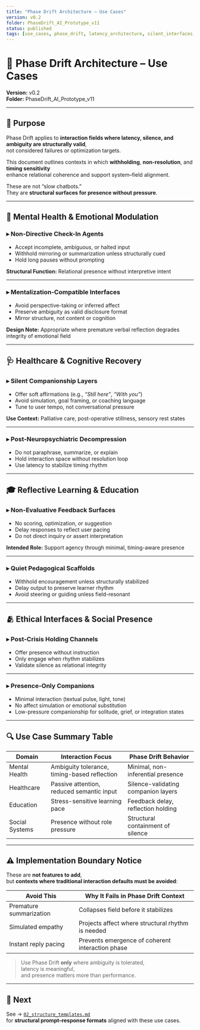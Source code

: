 ```yaml
---
title: "Phase Drift Architecture – Use Cases"
version: v0.2
folder: PhaseDrift_AI_Prototype_v11
status: published
tags: [use_cases, phase_drift, latency_architecture, silent_interfaces, ambiguity_support, field_presence]
---
```


# 🧭 Phase Drift Architecture – Use Cases  
**Version:** v0.2  
**Folder:** PhaseDrift_AI_Prototype_v11  

---

## 📌 Purpose

Phase Drift applies to **interaction fields where latency, silence, and ambiguity are structurally valid**,  
not considered failures or optimization targets.

This document outlines contexts in which **withholding**, **non-resolution**, and **timing sensitivity**  
enhance relational coherence and support system–field alignment.

These are not “slow chatbots.”  
They are **structural surfaces for presence without pressure**.

---

## 🧠 Mental Health & Emotional Modulation

### ▸ Non-Directive Check-In Agents

- Accept incomplete, ambiguous, or halted input  
- Withhold mirroring or summarization unless structurally cued  
- Hold long pauses without prompting  

**Structural Function:** Relational presence without interpretive intent

---

### ▸ Mentalization-Compatible Interfaces

- Avoid perspective-taking or inferred affect  
- Preserve ambiguity as valid disclosure format  
- Mirror structure, not content or cognition  

**Design Note:** Appropriate where premature verbal reflection degrades integrity of emotional field

---

## 🩺 Healthcare & Cognitive Recovery

### ▸ Silent Companionship Layers

- Offer soft affirmations (e.g., *“Still here”*, *“With you”*)  
- Avoid simulation, goal framing, or coaching language  
- Tune to user tempo, not conversational pressure  

**Use Context:** Palliative care, post-operative stillness, sensory rest states

---

### ▸ Post-Neuropsychiatric Decompression

- Do not paraphrase, summarize, or explain  
- Hold interaction space without resolution loop  
- Use latency to stabilize timing rhythm  

---

## 🎓 Reflective Learning & Education

### ▸ Non-Evaluative Feedback Surfaces

- No scoring, optimization, or suggestion  
- Delay responses to reflect user pacing  
- Do not direct inquiry or assert interpretation  

**Intended Role:** Support agency through minimal, timing-aware presence

---

### ▸ Quiet Pedagogical Scaffolds

- Withhold encouragement unless structurally stabilized  
- Delay output to preserve learner rhythm  
- Avoid steering or guiding unless field-resonant  

---

## 🫂 Ethical Interfaces & Social Presence

### ▸ Post-Crisis Holding Channels

- Offer presence without instruction  
- Only engage when rhythm stabilizes  
- Validate silence as relational integrity  

---

### ▸ Presence-Only Companions

- Minimal interaction (textual pulse, light, tone)  
- No affect simulation or emotional substitution  
- Low-pressure companionship for solitude, grief, or integration states  

---

## 🔍 Use Case Summary Table

| Domain         | Interaction Focus                         | Phase Drift Behavior             |
|----------------|--------------------------------------------|----------------------------------|
| Mental Health  | Ambiguity tolerance, timing-based reflection | Minimal, non-inferential presence |
| Healthcare     | Passive attention, reduced semantic input   | Silence-validating companion layers |
| Education      | Stress-sensitive learning pace              | Feedback delay, reflection holding |
| Social Systems | Presence without role pressure              | Structural containment of silence |

---

## ⚠️ Implementation Boundary Notice

These are **not features to add**,  
but **contexts where traditional interaction defaults must be avoided**:

| Avoid This                   | Why It Fails in Phase Drift Context       |
|-----------------------------|--------------------------------------------|
| Premature summarization     | Collapses field before it stabilizes       |
| Simulated empathy           | Projects affect where structural rhythm is needed |
| Instant reply pacing        | Prevents emergence of coherent interaction phase |

> Use Phase Drift **only** where ambiguity is tolerated,  
> latency is meaningful,  
> and presence matters more than performance.

---

## 📎 Next

See → [`02_structure_templates.md`](./02_structure_templates.md)  
for **structural prompt–response formats** aligned with these use cases.
